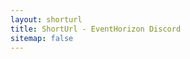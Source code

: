```yaml
---
layout: shorturl
title: ShortUrl - EventHorizon Discord
sitemap: false
---
```


<script>
    const url = 'https://discord.gg/n4wcN3C';
</script>